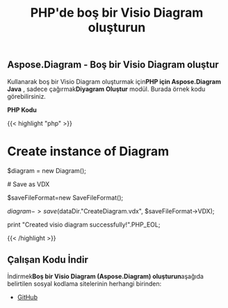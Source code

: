 ﻿---
title: PHP'de boş bir Visio Diagram oluşturun
type: docs
weight: 20
url: /tr/java/create-an-empty-visio-diagram-in-php/
---
## **Aspose.Diagram - Boş bir Visio Diagram oluştur**
 Kullanarak boş bir Visio Diagram oluşturmak için**PHP için Aspose.Diagram Java** , sadece çağırmak**Diyagram Oluştur** modül. Burada örnek kodu görebilirsiniz.

**PHP Kodu**

{{< highlight "php" >}}

 # Create instance of Diagram

$diagram = new Diagram();

\# Save as VDX

$saveFileFormat=new SaveFileFormat();

$diagram->save($dataDir."CreateDiagram.vdx", $saveFileFormat->VDX);

print "Created visio diagram successfully!".PHP_EOL;

{{< /highlight >}}
## **Çalışan Kodu İndir**
 İndirmek**Boş bir Visio Diagram (Aspose.Diagram) oluşturun**aşağıda belirtilen sosyal kodlama sitelerinin herhangi birinden:

- [GitHub](https://github.com/asposediagram/Aspose.Diagram-for-Java/blob/master/Plugins/Aspose_Diagram_Java_for_PHP/src/aspose/diagram/WorkingwithDiagrams/CreateDiagram.php)
